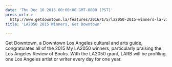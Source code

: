 ```yaml
---
date: 'Thu Dec 10 2015 00:00:00 GMT-0800 (PST)'
press_url: >-
  http://www.getdowntown.la/features/2016/1/5/la2050-2015-winners-la-victoria-at-las-perlas
title: 'LA2050 2015 Winners, Get Downtown'

---
```


Get Downtown, a Downtown Los Angeles cultural and arts guide, congratulates all of the 2015 My LA2050 winners, particularly praising the Los Angeles Review of Books. With the LA2050 grant, LARB will be profiling one Los Angeles artist or writer every day for one year.
